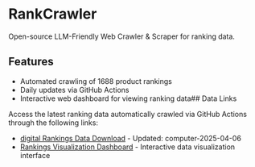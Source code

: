 # RankCrawler

Open-source LLM-Friendly Web Crawler & Scraper for ranking data.

## Features

* Automated crawling of 1688 product rankings
* Daily updates via GitHub Actions
* Interactive web dashboard for viewing ranking data## Data Links

Access the latest ranking data automatically crawled via GitHub Actions through the following links:

- [digital Rankings Data Download](https://github.com/chenjy16/RankCrawler/blob/main/data/1688/digital_computer_2025-04-06.json) - Updated: computer-2025-04-06
- [Rankings Visualization Dashboard](https://chenjy16.github.io/RankCrawler/1688_rankings.html) - Interactive data visualization interface






